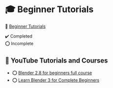 # :mortar_board: Beginner Tutorials

:link: [Beginner Tutorials](https://www.gabbitt.co.uk/course-filter/beginner)

:heavy_check_mark: Completed  
:o: Incomplete

## :beginner: YouTube Tutorials and Courses

- :o: [Blender 2.8 for beginners full course](blender-2-8-for-beginners-full-course/)
- :o: [Learn Blender 3 for Complete Beginners](learn-blender-3-for-complete-beginners/)
